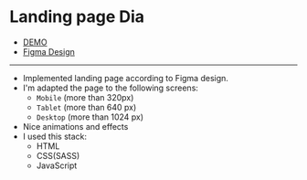 # Landing page Dia

- [DEMO](https://oleksandr-kozhushko.github.io/dia_landing/)
- [Figma Design](https://www.figma.com/file/7qwsWggv9BAxMi2VPhBuPr/Air-(formerly-Dia))
---

- Implemented landing page according to Figma design.
- I'm adapted the page to the following screens:
  - `Mobile` (more than 320px)
  - `Tablet` (more than 640 px)
  - `Desktop` (more than 1024 px)
- Nice animations and effects
- I used this stack:
  - HTML
  - CSS(SASS)
  - JavaScript
